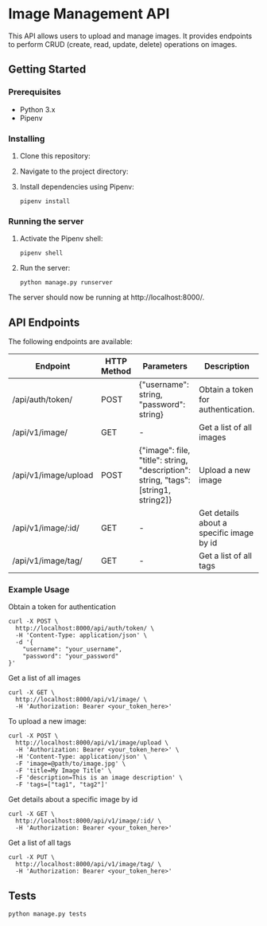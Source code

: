 # Image Management API

This API allows users to upload and manage images. It provides endpoints to perform CRUD (create, read, update, delete) operations on images.

## Getting Started

### Prerequisites

- Python 3.x
- Pipenv

### Installing

1. Clone this repository:


2. Navigate to the project directory:


3. Install dependencies using Pipenv:

    ```
    pipenv install
    ```

### Running the server

1. Activate the Pipenv shell:

    ```
    pipenv shell
    ```

2. Run the server:

    ```
    python manage.py runserver
    ```

The server should now be running at http://localhost:8000/.

## API Endpoints

The following endpoints are available:

| Endpoint | HTTP Method | Parameters | Description |
| -------- | ----------- | ---------- | ----------- |
| /api/auth/token/ | POST | {"username": string, "password": string} | Obtain a token for authentication. |
| /api/v1/image/ | GET | - | Get a list of all images |
| /api/v1/image/upload | POST | {"image": file, "title": string, "description": string, "tags": [string1, string2]} | Upload a new image |
| /api/v1/image/:id/ | GET | - | Get details about a specific image by id |
| /api/v1/image/tag/ | GET | - | Get a list of all tags |

### Example Usage

Obtain a token for authentication
```
curl -X POST \
  http://localhost:8000/api/auth/token/ \
  -H 'Content-Type: application/json' \
  -d '{
    "username": "your_username",
    "password": "your_password"
}'
```

Get a list of all images
```
curl -X GET \
  http://localhost:8000/api/v1/image/ \
  -H 'Authorization: Bearer <your_token_here>'
```

To upload a new image:
```
curl -X POST \
  http://localhost:8000/api/v1/image/upload \
  -H 'Authorization: Bearer <your_token_here>' \
  -H 'Content-Type: application/json' \
  -F 'image=@path/to/image.jpg' \
  -F 'title=My Image Title' \
  -F 'description=This is an image description' \
  -F 'tags=["tag1", "tag2"]'
```

Get details about a specific image by id
```
curl -X GET \
  http://localhost:8000/api/v1/image/:id/ \
  -H 'Authorization: Bearer <your_token_here>'
```

Get a list of all tags
```
curl -X PUT \
  http://localhost:8000/api/v1/image/tag/ \
  -H 'Authorization: Bearer <your_token_here>'
```

## Tests

```
python manage.py tests
```